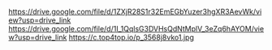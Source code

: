 https://drive.google.com/file/d/1ZXjR28S1r32EmEGbYuzer3hgXR3AevWk/view?usp=drive_link
https://drive.google.com/file/d/1I_1QqlsG3DVHsQdNtMplV_3eZq6hAYOM/view?usp=drive_link
https://c.top4top.io/p_3568j8vko1.jpg
